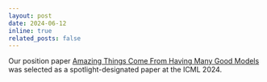 ```yaml
---
layout: post
date: 2024-06-12
inline: true
related_posts: false
---
```


Our position paper [Amazing Things Come From Having Many Good Models](https://arxiv.org/abs/2407.04846) was selected as a spotlight-designated paper at the ICML 2024.